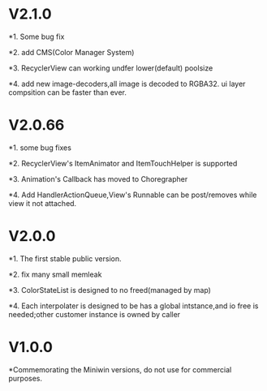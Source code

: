 # **V2.1.0**
  *1. Some bug fix

  *2. add CMS(Color Manager System)

  *3. RecyclerView can working undfer lower(default) poolsize

  *4. add new image-decoders,all image is decoded to RGBA32. ui layer compsition can be faster than ever.

# **V2.0.66**
  *1. some bug fixes

  *2. RecyclerView's ItemAnimator and ItemTouchHelper is supported

  *3. Animation's Callback has moved to Choregrapher

  *4. Add HandlerActionQueue,View's Runnable can be post/removes while view it not attached.

# **V2.0.0**
  *1. The first stable public version.

  *2. fix many small memleak

  *3. ColorStateList is designed to no freed(managed by map)

  *4. Each interpolater is designed to be has a global intstance,and io free is needed;other customer instance is owned by caller

# **V1.0.0**
  *Commemorating the Miniwin versions, do not use for commercial purposes. 

